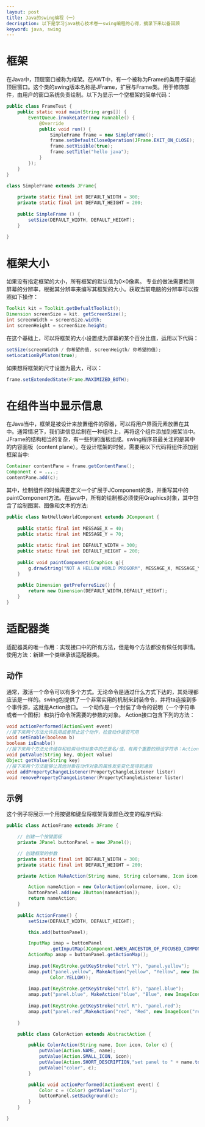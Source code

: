 ```yaml
---
layout: post
title: Java的swing编程（一）
decrisption: 以下是学习java核心技术卷一swing编程的心得，摘录下来以备回顾
keyword: java, swing
---
```


# 框架

在Java中，顶层窗口被称为框架。在AWT中，有一个被称为Frame的类用于描述顶层窗口。这个类的swing版本名称是JFrame，扩展与Frame类。用于修饰部件，由用户的窗口系统负责绘制。以下为显示一个空框架的简单代码：

```java
public class FrameTest {	
	public static void main(String args[]) {
		EventQueue.invokeLater(new Runnable() {			
			@Override
			public void run() {
				SimpleFrame frame = new SimpleFrame();
				frame.setDefaultCloseOperation(JFrame.EXIT_ON_CLOSE);
				frame.setVisible(true);
				frame.setTitle("hello java");				
			}
		});
	}
}
```

```java
class SimpleFrame extends JFrame{
	
	private static final int DEFAULT_WIDTH = 300;
	private static final int DEFAULT_HEIGHT = 200;
	
	public SimpleFrame () {
		setSize(DEFAULT_WIDTH, DEFAULT_HEIGHT);
	}
	
}
```

# 框架大小

如果没有指定框架的大小，所有框架的默认值为0×0像素。
专业的做法需要检测屏幕的分辨率，根据其分辨率来编写其框架的大小。获取当前电脑的分辨率可以按照如下操作：

```java
Toolkit kit = Toolkit.getDefualtToolkit();
Dimension screenSize = kit. getScreenSize();
int screenWidth = screenSize.width;
int screenHeight = screenSize.height;
```
在这个基础上，可以将框架的大小设置成为屏幕的某个百分比值，运用以下代码：

```java
setSize(screenWidth / 你希望的值, screenHeigth/ 你希望的值);
setLocationByPlatom(true);
```
如果想将框架的尺寸设置为最大，可以：

```java
frame.setExtendedState(Frame.MAXIMIZED_BOTH);
```

# 在组件当中显示信息

在Java当中，框架是被设计来放置组件的容器，可以将用户界面元素放置在其中。通常情况下，我们讲信息绘制在一种组件上，再将这个组件添加到框架当中。JFrame的结构相当的复杂，有一些列的面板组成。swing程序员最关注的是其中的内容面板（content plane）。在设计框架的时候，需要用以下代码将组件添加到框架当中:

```java
Container contentPane = frame.getContentPane();
Component c = ....;
contentPane.add(c);
```
其中，绘制组件的时候需要定义一个扩展于JComponent的类，并重写其中的paintComponent方法。在java中，所有的绘制都必须使用Graphics对象，其中包含了绘制图案、图像和文本的方法:

```java
public class NotHelloWorldComponent extends JComponent {
	
	public static final int MESSAGE_X = 40;
	public static final int MESSAGE_Y = 70;
	
	public static final int DEFAULT_WIDTH = 300;
	public static final int DEFAULT_HEIGHT = 200;
	
	public void paintComponent(Graphics g){
		g.drawString("NOT A HELLOW WORLD PROGORM", MESSAGE_X, MESSAGE_Y);
	}
	
	public Dimension getPreferreSize() {
		return new Dimension(DEFAULT_WIDTH,DEFAULT_HEIGHT);
	}
}
```
# 适配器类

适配器类的唯一作用：实现接口中的所有方法，但是每个方法都没有做任何事情。
使用方法：新建一个类继承该适配器类。
## 动作

通常，激活一个命令可以有多个方式。无论命令是通过什么方式下达的，其处理都应该是一样的。swing包提供了一个非常实用的机制来封装命令，并将ta连接到多个事件源，这就是Action接口。
一个动作是一个封装了命令的说明（一个字符串或者一个图标）和执行命令所需要的参数的对象。
Action接口包含下列的方法：

```java
void actionPerformed(ActionEvent event)
//接下来两个方法允许启用或者禁止这个动作，检查动作是否可用
void setEnable(boolean b)
boolean isEnable()
//接下来两个方法允许储存和检索动作对象中的任意名/值。有两个重要的预设字符串：Action.NAME和Action.SMALL_ICON
void putValue(String key, Object value)
Object getValue(String key)
//接下来两个方法能够让其他对象在动作对象的属性发生变化是得到通告
void addPropertyChangeListener(PropertyChangleListener lister)
void removePropertyChangeListener(PropertyChangleListener lister)
```

## 示例

这个例子将展示一个用按键和键盘将框架背景颜色改变的程序代码:

```java
public class ActionFrame extends JFrame {

	// 创建一个按键面板
	private JPanel buttonPanel = new JPanel();

	// 创建框架的参数
	private static final int DEFAULT_WIDTH = 300;
	private static final int DEFAULT_HEIGHT = 200;

	private Action MakeAction(String name, String colorname, Icon icon, Color c) {

		Action nameAction = new ColorAction(colorname, icon, c);
		buttonPanel.add(new JButton(nameAction));
		return nameAction;
	}
	
	public ActionFrame() {
		setSize(DEFAULT_WIDTH, DEFAULT_HEIGHT);

		this.add(buttonPanel);

		InputMap imap = buttonPanel
				.getInputMap(JComponent.WHEN_ANCESTOR_OF_FOCUSED_COMPONENT);
		ActionMap amap = buttonPanel.getActionMap();
		
		imap.put(KeyStroke.getKeyStroke("ctrl Y"), "panel.yellow");
		amap.put("panel.yellow", MakeAction("yellow", "Yellow", new ImageIcon("yellow-ball.gif"),
				Color.YELLOW));
		
		imap.put(KeyStroke.getKeyStroke("ctrl B"), "panel.blue");
		amap.put("panel.blue", MakeAction("blue", "Blue", new ImageIcon("blue-ball.gif"), Color.BLUE));
		
		imap.put(KeyStroke.getKeyStroke("ctrl R"), "panel.red");
		amap.put("panel.red",MakeAction("red", "Red", new ImageIcon("red-ball.gif"), Color.RED));
		
	}

	public class ColorAction extends AbstractAction {

		public ColorAction(String name, Icon icon, Color c) {
			putValue(Action.NAME, name);
			putValue(Action.SMALL_ICON, icon);
			putValue(Action.SHORT_DESCRIPTION,"set panel to " + name.toLowerCase());
			putValue("color", c);
		}

		public void actionPerformed(ActionEvent event) {
			Color c = (Color) getValue("color");
			buttonPanel.setBackground(c);
		}
	}

}
```


